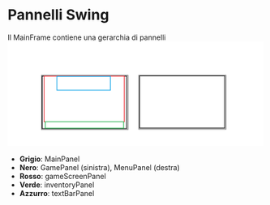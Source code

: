 # Pannelli Swing
Il MainFrame contiene una gerarchia di pannelli
![](./Pannelli.png)
- **Grigio**: MainPanel
- **Nero**: GamePanel (sinistra), MenuPanel (destra)
- **Rosso**: gameScreenPanel
- **Verde**: inventoryPanel
- **Azzurro**: textBarPanel